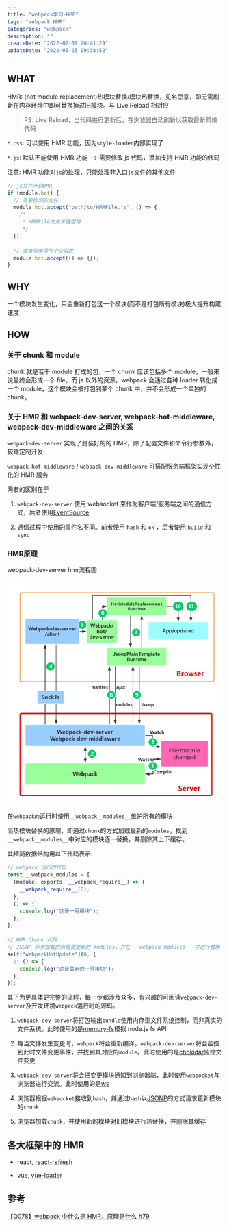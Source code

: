 ```yaml
---
title: "webpack学习-HMR"
tags: "webpack HMR"
categories: "webpack"
description: ""
createDate: "2022-02-09 20:41:29"
updateDate: "2022-05-25 09:38:52"
---
```


## WHAT

HMR: (hot module replacement)热模块替换/模块热替换，见名思意，即无需刷新在内存环境中即可替换掉过旧模块。与 Live Reload 相对应

> PS: Live Reload，当代码进行更新后，在浏览器自动刷新以获取最新前端代码

`*.css`: 可以使用 HMR 功能，因为`style-loader`内部实现了

`*.js`: 默认不能使用 HMR 功能 --> 需要修改 js 代码，添加支持 HMR 功能的代码

注意: HMR 功能对`js`的处理，只能处理非入口`js`文件的其他文件

```js
// js文件开启HMR
if (module.hot) {
  // 需要检测的文件
  module.hot.accept("path/to/HMRFile.js", () => {
    /*
     * HMRFile文件关键逻辑
     */
  });

  // 或者简单得传个空函数
  module.hot.accept(() => {});
}
```

## WHY

一个模块发生变化，只会重新打包这一个模块(而不是打包所有模块)极大提升构建速度

## HOW

### 关于 chunk 和 module

chunk 就是若干 module 打成的包，一个 chunk 应该包括多个 module，一般来说最终会形成一个 file。而 js 以外的资源，webpack 会通过各种 loader 转化成一个 module，这个模块会被打包到某个 chunk 中，并不会形成一个单独的 chunk。

### 关于 HMR 和 webpack-dev-server, webpack-hot-middleware, webpack-dev-middleware 之间的关系

`webpack-dev-server` 实现了封装好的的 HMR，除了配置文件和命令行参数外，较难定制开发

`webpack-hot-middleware` / `webpack-dev-middleware` 可搭配服务端框架实现个性化的 HMR 服务

两者的区别在于

1. `webpack-dev-server` 使用 websocket 来作为客户端/服务端之间的通信方式，后者使用[EventSource](https://developer.mozilla.org/zh-CN/docs/Web/API/EventSource)

2. 通信过程中使用的事件名不同。前者使用 `hash` 和 `ok` ，后者使用 `build` 和 `sync`

### HMR原理

webpack-dev-server hmr流程图

![webpack-dev-server hmr流程图](/img/webpack-hmr-0.jpeg)

在`webpack的`运行时使用`__webpack__modules__`维护所有的模块

而热模块替换的原理，即通过`chunk`的方式加载最新的`modules`，找到`__webpack__modules__`中对应的模块逐一替换，并删除其上下缓存。

其精简数据结构用以下代码表示:

```js
// webpack 运行时代码
const __webpack_modules = [
  (module, exports, __webpack_require__) => {
    __webpack_require__(0);
  },
  () => {
    console.log("这是一号模块");
  },
];

// HMR Chunk 代码
// JSONP 异步加载的所需要更新的 modules，并在 __webpack_modules__ 中进行替换
self["webpackHotUpdate"](0, {
  1: () => {
    console.log("这是最新的一号模块");
  },
});
```

其下为更具体更完整的流程，每一步都涉及众多，有兴趣的可阅读`webpack-dev-server`及开发环境`webpack`运行时的源码。

1. `webpack-dev-server`将打包输出`bundle`使用内存型文件系统控制，而非真实的文件系统。此时使用的是[memory-fs](https://github.com/webpack/memory-fs)模拟 node.js fs API

2. 每当文件发生变更时，`webpack`将会重新编译，`webpack-dev-server`将会监控到此时文件变更事件，并找到其对应的`module`。此时使用的是[chokidar](https://github.com/paulmillr/chokidar)监控文件变更

3. `webpack-dev-server`将会把变更模块通知到浏览器端，此时使用`websocket`与浏览器进行交流。此时使用的是[ws](https://github.com/websockets/ws)

4. 浏览器根据`websocket`接收到`hash`，并通过`hash`以[JSONP](https://en.wikipedia.org/wiki/JSONP)的方式请求更新模块的`chunk`

5. 浏览器加载`chunk`，并使用新的模块对旧模块进行热替换，并删除其缓存

## 各大框架中的 HMR

- react, [react-refresh](https://github.com/facebook/react/blob/main/packages/react-refresh/README.md)

- vue, [vue-loader](https://www.npmjs.com/package/vue-loader)

## 参考

[【Q078】webpack 中什么是 HMR，原理是什么 #79](https://github.com/shfshanyue/Daily-Question/issues/79)
